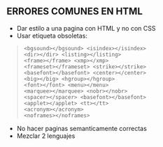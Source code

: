 ## ERRORES COMUNES EN HTML

* Dar estilo a una pagina con HTML y no con CSS
* Usar etiqueta obsoletas:

>     <bgsound></bgsound> <isindex></isindex>
>     <dir></dir> <listing></listing>
>     <frame></frame> <xmp></xmp>
>     <frameset></frameset> <strike></strike>
>     <basefont></basefont> <center></center>
>     <big></big> <hgroup></hgroup>
>     <font></font> <menu></menu>
>     <marquee></marquee> <nobr></nobr>
>     <spacer></spacer> <basefont></basefont>
>     <applet></applet> <tt></tt>
>     <acronym></acronym>
>     <noframes></noframes>

* No hacer paginas semanticamente correctas
* Mezclar 2 lenguajes